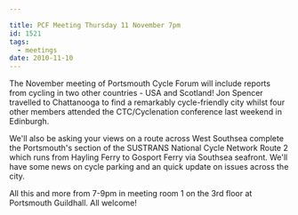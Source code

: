 ```yaml
---

title: PCF Meeting Thursday 11 November 7pm
id: 1521
tags:
  - meetings
date: 2010-11-10
---
```


The November meeting of Portsmouth Cycle Forum will include reports from cycling in two other countries - USA and Scotland! Jon Spencer travelled to Chattanooga to find a remarkably cycle-friendly city whilst four other members attended the CTC/Cyclenation conference last weekend in Edinburgh.

We'll also be asking your views on a route across West Southsea complete the Portsmouth's section of the SUSTRANS National Cycle Network Route 2 which runs from Hayling Ferry to Gosport Ferry via Southsea seafront. We'll have some news on cycle parking and an quick update on issues across the city.

All this and more from 7-9pm in meeting room 1 on the 3rd floor at Portsmouth Guildhall. All welcome!